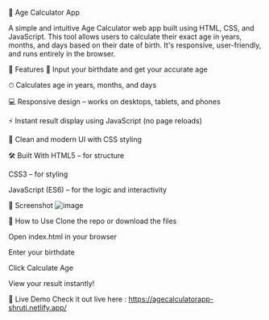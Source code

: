 🎂 Age Calculator App


A simple and intuitive Age Calculator web app built using HTML, CSS, and JavaScript. This tool allows users to calculate their exact age in years, months, and days based on their date of birth. It's responsive, user-friendly, and runs entirely in the browser.

🚀 Features
📅 Input your birthdate and get your accurate age

⏱ Calculates age in years, months, and days

💻 Responsive design – works on desktops, tablets, and phones

⚡ Instant result display using JavaScript (no page reloads)

🎨 Clean and modern UI with CSS styling

🛠 Built With
HTML5 – for structure

CSS3 – for styling

JavaScript (ES6) – for the logic and interactivity

📸 Screenshot
![image](https://github.com/user-attachments/assets/820b1ad3-ce79-48c4-a812-3e252cbd189f)


🧪 How to Use
Clone the repo or download the files

Open index.html in your browser

Enter your birthdate

Click Calculate Age

View your result instantly!

🔗 Live Demo
Check it out live here : https://agecalculatorapp-shruti.netlify.app/
